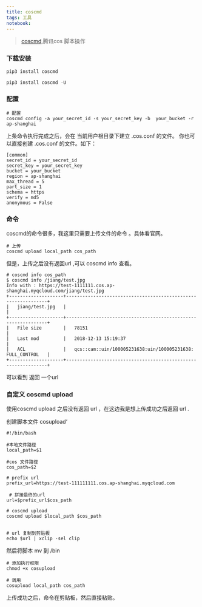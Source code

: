 ```yaml
---
title: coscmd
tags: 工具
notebook: 
---
```




> [coscmd](https://cloud.tencent.com/document/product/436/10976#.E4.BD.BF.E7.94.A8.E7.8E.AF.E5.A2.83),腾讯cos 脚本操作


### 下载安装


```python
pip3 install coscmd 

pip3 install coscmd -U
```

### 配置

```
# 配置
coscmd config -a your_secret_id -s your_secret_key -b  your_bucket -r ap-shanghai	
```

上条命令执行完成之后，会在 当前用户根目录下建立  .cos.conf 的文件。 你也可以直接创建 .cos.conf 的文件。如下：

```
[common]
secret_id = your_secret_id
secret_key = your_secret_key
bucket = your_bucket
region = ap-shanghai
max_thread = 5
part_size = 1
schema = https
verify = md5
anonymous = False
```

### 命令 

coscmd的命令很多，我这里只需要上传文件的命令 。具体看官网。

```
# 上传
coscmd upload local_path cos_path
```

但是，上传之后没有返回url ,可以 coscmd info 查看。

```shell
# coscmd info cos_path
$ coscmd info /jiang/test.jpg
Info with : https://test-1111111.cos.ap-shanghai.myqcloud.com/jiang/test.jpg
+--------------------+---------------------------------------------------------------+
|   jiang/test.jpg   |                                                               |
+--------------------+---------------------------------------------------------------+
|   File size        |   78151                                                       |
|   Last mod         |   2018-12-13 15:19:37                                         |
|   ACL              |   qcs::cam::uin/100005231638:uin/100005231638: FULL_CONTROL   |
+--------------------+---------------------------------------------------------------+
```

可以看到 返回  一个url 

### 自定义 coscmd upload


使用coscmd upload 之后没有返回 url ，在这边我是想上传成功之后返回  url .


创建脚本文件 cosupload‘

```shell
#!/bin/bash

#本地文件路径
local_path=$1

#cos 文件路径
cos_path=$2

# prefix url
prefix_url=https://test-111111111.cos.ap-shanghai.myqcloud.com

 # 拼接最终的url
url=$prefix_url$cos_path

# coscmd upload 
coscmd upload $local_path $cos_path


# url 复制到剪贴板
echo $url | xclip -sel clip
```

然后将脚本  mv  到 /bin

```shell
# 添加执行权限
chmod +x cosupload
```

```shell
# 调用  
cosupload local_path cos_path
```


上传成功之后，命令在剪贴板，然后直接粘贴。